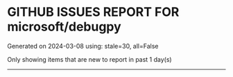 
# GITHUB ISSUES REPORT FOR microsoft/debugpy


Generated on 2024-03-08 using: stale=30, all=False


Only showing items that are new to report in past 1 day(s)


---
